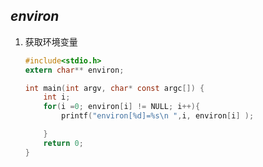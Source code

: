 ## ***environ*** 
1. 获取环境变量

    ```c
    #include<stdio.h>
    extern char** environ; 

    int main(int argv, char* const argc[]) {
        int i;
        for(i =0; environ[i] != NULL; i++){
            printf("environ[%d]=%s\n ",i, environ[i] );

        }
        return 0;
    }
    ``` 